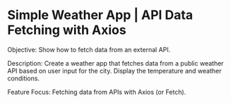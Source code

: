 # Simple Weather App |  API Data Fetching with Axios

Objective: Show how to fetch data from an external API.

Description: Create a weather app that fetches data from a public weather API based on user input for the city. Display the temperature and weather conditions.

Feature Focus: Fetching data from APIs with Axios (or Fetch).